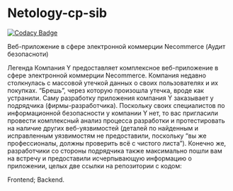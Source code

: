 # Netology-cp-sib

[![Codacy Badge](https://api.codacy.com/project/badge/Grade/67624e1f68284968983fdc534e0b80e3)](https://app.codacy.com/gh/TITAN5000/Netology-cp-sib?utm_source=github.com&utm_medium=referral&utm_content=TITAN5000/Netology-cp-sib&utm_campaign=Badge_Grade_Settings)

Веб-приложение в сфере электронной коммерции Necommerce (Аудит безопасноти)

Легенда
Компания Y предоставляет комплексное веб-приложение в сфере электронной коммерции Necommerce. 
Компания недавно столкнулась с массовой утечкой данных о своих пользователях и их покупках. “Брешь”, через которую произошла утечка, вроде как устранили.
Саму разработку приложения компания Y заказывает у подрядчика (фирмы-разработчика).
Поскольку своих специалистов по информационной безопасности у компании Y нет, то вас пригласили провести комплексный анализ процесса разработки и протестировать 
на наличие других веб-уязвимостей (деталей по найденным и исправленным уязвимостям не предоставили, поскольку “вы же профессионалы, должны проверить всё с чистого листа”). Конечно же, разработчики со стороны подрядчика также максимально пошли вам на встречу и предоставили исчерпывающую информацию о приложении, целых две ссылки 
на репозитории с кодом:

Frontend;
Backend.
